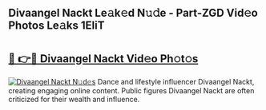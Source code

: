 ## Divaangel Nackt Le𝚊k𝚎d N𝚞𝚍e - Part-ZGD Vid𝚎o Photos Le𝚊ks 1EliT

# <h2><a href="http://fb9k104.evod.top/?m=Divaangel+Nackt">🔗 👉🔴 Divaangel Nackt Vid𝚎o Ph𝚘t𝚘s</a></h2>

[![Divaangel Nackt N𝚞d𝚎s](https://i.imgur.com/8V9OHl7.gif)](http://fb9k104.evod.top/?m=Divaangel+Nackt)
Dance and lifestyle influencer Divaangel Nackt, creating engaging online content. Public figures Divaangel Nackt are often criticized for their wealth and influence. 
